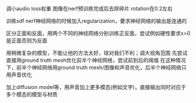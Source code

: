 
调小audio loss权重
图像在nerf预训练完成后去除碎片
rotation在0.2左右


训练sdf nerf神经网络的时候加入regularization，要求神经网络的输出是连通的


区分正面和反面，用两个不同的神经网络分别训练正反面，尝试例如硬性要求x>0是正面否则为反面

用稍微复杂的模型，不能让他的方法太好，球对我们不利；调大视角范围
先尝试直接用ground truth mesh优化前半个神经网络，尝试前到后的阈值
在这种情况下，前半个神经网络用ground truth mesh/图像和声音优化，后半个神经网络只用声音优化


加上diffusion model等，用声音加上更多模态(例如文字)，直接输出同时对应于多个模态的模型与材质